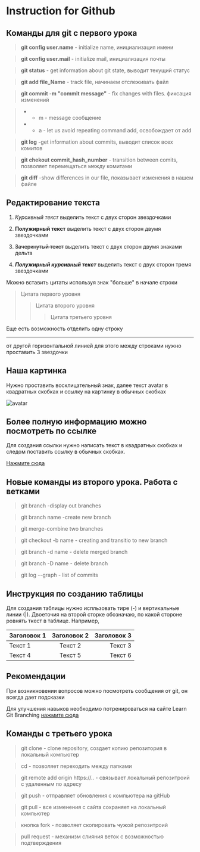 # Instruction for Github

##  Команды для git с первого урока

>**git config user.name** - initialize name, инициализация имени

>**git config user.mail** - initialize mail, инициализация почты

>**git status** - get information about git state, выводит текущий статус

>**git add file_Name** - track file, начинаем отслеживать файл

>**git commit -m "commit message"** - fix changes with files. фиксация изменений

>- - m - message сообщение
>- - a - let us avoid repeating command add, освобождает от add 

>**git log** -get information about commits, выводит список всех комитов

>**git chekout commit_hash_number** - transition between comits, позволяет перемещаться между комитами

>**git diff** -show differences in our file, показывает изменения в нашем файле

## Редактирование текста
1. *Курсивный текст* выделить текст с двух сторон звездочками

2. **Полужирный текст** выделить текст с двух сторон двумя звездочками

3. ~~Зачеркнутый текст~~ выделить текст с двух сторон двумя знаками дельта

4. ***Полужирный курсивный текст*** выделить текст с двух сторон тремя звездочками

Можно вставить цитаты используя знак "больше" в начале строки
>Цитата первого уровня
>>Цитата второго уровня
>>>Цитата третьего уровня

Еще есть возможность отделить одну строку 
***
от другой горизонтальной линией для этого между строками нужно проставить 3 звездочки
## Наша картинка 
Нужно проставить восклицательный знак, далее текст avatar в квадратных скобках и ссылку на картинку в обычных скобках

![avatar](https://miro.medium.com/max/1400/1*vB5N41B_wM8Bmgeq41262w.png)

## Более полную информацию можно посмотреть по ссылке
Для создания ссылки нужно написать текст в квадратных скобках и следом поставить ссылку в обычных скобках.

[Нажмите сюда](https://gist.github.com/Jekins/2bf2d0638163f1294637)

## Новые команды из второго урока. Работа с ветками
> git branch -display out branches

> git branch name -create new branch

>git merge-combine two branches

>git checkout -b name - creating and transitio to new branch

>git branch -d name - delete merged branch 

>git branch -D name - delete branch

>git log --graph - list of commits 

## Инструкция по созданию таблицы

Для создания таблицы нужно испльзовать тире (-) и вертикальные линии (|). Двоеточия на второй сторке обозначаю, по какой стороне ровнять ткест в таблице. Например,

|Заголовок 1| Заголовок 2|Заголовок 3|
|:---------|:----------:|---------:|
|Текст 1|Текст 2|Текст 3|
|Текст 4| Текст 5| Текст 6|

## Рекомендации
При возникновении вопросов можно посмотреть сообщения от git, он всегда дает подсказки

Для улучшения навыков необходимо потренироваться на сайте Learn Git Branching [нажмите сюда](https://learngitbranching.js.org/?locale=ru_RU)

## Команды с третьего урока

> git clone - clone repository, создает копию репозитория в локальный компьютер

> cd - позволяет переходить между папками

> git remote add origin https://.. - связывает локальный репозитроий с удаленным по адресу

> git push - отправляет обновления c компьютера на gitHub

> git pull - все изменения с сайта сохраняет на локальный компьютер

>кнопка fork - позволяет скопировать чужой репозитроий

>pull request - механизм слияния веток с возможностью подтверждения